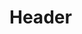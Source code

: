 <!-- TITLE: IT-Av Automotive experiment example: video-based assisted driving -->
<!-- SUBTITLE: A quick summary of IT-Av Automotive experiment example: video-based assisted driving -->

# Header